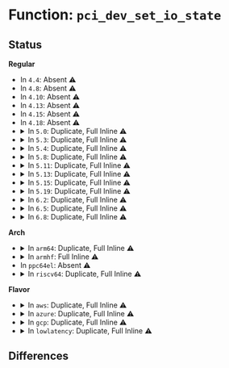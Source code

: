 # Function: <code>pci_dev_set_io_state</code>

## Status
<b>Regular</b>
<ul>
<li>
In <code>4.4</code>: Absent ⚠️
</li>
<li>
In <code>4.8</code>: Absent ⚠️
</li>
<li>
In <code>4.10</code>: Absent ⚠️
</li>
<li>
In <code>4.13</code>: Absent ⚠️
</li>
<li>
In <code>4.15</code>: Absent ⚠️
</li>
<li>
In <code>4.18</code>: Absent ⚠️
</li>
<li>
<details>
<summary>In <code>5.0</code>: Duplicate, Full Inline ⚠️</summary>

**Collision:** Static Duplication

**Inline:** Full

**Transformation:** False

**Instances:**

```
In drivers/pci/pcie/err.c (ffffffff8154814e)
Location: drivers/pci/pci.h:314
Inline: True
Inline callers:
  - drivers/pci/pcie/err.c:report_resume
  - drivers/pci/pcie/err.c:report_error_detected
```
```
In drivers/pci/hotplug/pciehp_pci.c (ffffffff815511f9)
Location: drivers/pci/pci.h:314
Inline: True
Inline callers:
  - drivers/pci/hotplug/pciehp_pci.c:pci_dev_set_disconnected
```
```
In drivers/pci/hotplug/acpiphp_glue.c (ffffffff815578ca)
Location: drivers/pci/pci.h:314
Inline: True
Inline callers:
  - drivers/pci/hotplug/acpiphp_glue.c:trim_stale_devices
```
</details>
</li>
<li>
<details>
<summary>In <code>5.3</code>: Duplicate, Full Inline ⚠️</summary>

**Collision:** Static Duplication

**Inline:** Full

**Transformation:** False

**Instances:**

```
In drivers/pci/pcie/err.c (ffffffff815781df)
Location: drivers/pci/pci.h:319
Inline: True
Inline callers:
  - drivers/pci/pcie/err.c:report_resume
  - drivers/pci/pcie/err.c:report_error_detected
```
```
In drivers/pci/hotplug/pciehp_pci.c (ffffffff81581179)
Location: drivers/pci/pci.h:319
Inline: True
Inline callers:
  - drivers/pci/hotplug/pciehp_pci.c:pci_dev_set_disconnected
```
```
In drivers/pci/hotplug/acpiphp_glue.c (ffffffff815878fa)
Location: drivers/pci/pci.h:319
Inline: True
Inline callers:
  - drivers/pci/hotplug/acpiphp_glue.c:trim_stale_devices
```
</details>
</li>
<li>
<details>
<summary>In <code>5.4</code>: Duplicate, Full Inline ⚠️</summary>

**Collision:** Static Duplication

**Inline:** Full

**Transformation:** False

**Instances:**

```
In drivers/pci/pcie/err.c (ffffffff8159995f)
Location: drivers/pci/pci.h:353
Inline: True
Inline callers:
  - drivers/pci/pcie/err.c:report_resume
  - drivers/pci/pcie/err.c:report_error_detected
```
```
In drivers/pci/hotplug/pciehp_pci.c (ffffffff815a2c79)
Location: drivers/pci/pci.h:353
Inline: True
Inline callers:
  - drivers/pci/hotplug/pciehp_pci.c:pci_dev_set_disconnected
```
```
In drivers/pci/hotplug/acpiphp_glue.c (ffffffff815a92ba)
Location: drivers/pci/pci.h:353
Inline: True
Inline callers:
  - drivers/pci/hotplug/acpiphp_glue.c:trim_stale_devices
```
</details>
</li>
<li>
<details>
<summary>In <code>5.8</code>: Duplicate, Full Inline ⚠️</summary>

**Collision:** Static Duplication

**Inline:** Full

**Transformation:** False

**Instances:**

```
In drivers/pci/pcie/err.c (ffffffff8163913f)
Location: drivers/pci/pci.h:358
Inline: True
Inline callers:
  - drivers/pci/pcie/err.c:report_resume
  - drivers/pci/pcie/err.c:report_error_detected
```
```
In drivers/pci/hotplug/pciehp_pci.c (ffffffff8164b7f9)
Location: drivers/pci/pci.h:358
Inline: True
Inline callers:
  - drivers/pci/hotplug/pciehp_pci.c:pci_dev_set_disconnected
```
```
In drivers/pci/hotplug/acpiphp_glue.c (ffffffff81651f45)
Location: drivers/pci/pci.h:358
Inline: True
Inline callers:
  - drivers/pci/hotplug/acpiphp_glue.c:trim_stale_devices
```
</details>
</li>
<li>
<details>
<summary>In <code>5.11</code>: Duplicate, Full Inline ⚠️</summary>

**Collision:** Static Duplication

**Inline:** Full

**Transformation:** False

**Instances:**

```
In drivers/pci/pcie/err.c (ffffffff8165fc5f)
Location: drivers/pci/pci.h:341
Inline: True
Inline callers:
  - drivers/pci/pcie/err.c:report_resume
  - drivers/pci/pcie/err.c:report_error_detected
```
```
In drivers/pci/hotplug/pciehp_pci.c (ffffffff8166fb79)
Location: drivers/pci/pci.h:341
Inline: True
Inline callers:
  - drivers/pci/hotplug/pciehp_pci.c:pci_dev_set_disconnected
```
```
In drivers/pci/hotplug/acpiphp_glue.c (ffffffff81674905)
Location: drivers/pci/pci.h:341
Inline: True
Inline callers:
  - drivers/pci/hotplug/acpiphp_glue.c:trim_stale_devices
```
</details>
</li>
<li>
<details>
<summary>In <code>5.13</code>: Duplicate, Full Inline ⚠️</summary>

**Collision:** Static Duplication

**Inline:** Full

**Transformation:** False

**Instances:**

```
In drivers/pci/pcie/err.c (ffffffff8164214f)
Location: drivers/pci/pci.h:334
Inline: True
Inline callers:
  - drivers/pci/pcie/err.c:report_resume
  - drivers/pci/pcie/err.c:report_error_detected
```
```
In drivers/pci/hotplug/pciehp_pci.c (ffffffff81652079)
Location: drivers/pci/pci.h:334
Inline: True
Inline callers:
  - drivers/pci/hotplug/pciehp_pci.c:pci_dev_set_disconnected
```
```
In drivers/pci/hotplug/acpiphp_glue.c (ffffffff81656e35)
Location: drivers/pci/pci.h:334
Inline: True
Inline callers:
  - drivers/pci/hotplug/acpiphp_glue.c:trim_stale_devices
```
</details>
</li>
<li>
<details>
<summary>In <code>5.15</code>: Duplicate, Full Inline ⚠️</summary>

**Collision:** Static Duplication

**Inline:** Full

**Transformation:** False

**Instances:**

```
In drivers/pci/pcie/err.c (ffffffff816b2e1f)
Location: drivers/pci/pci.h:355
Inline: True
Inline callers:
  - drivers/pci/pcie/err.c:report_resume
  - drivers/pci/pcie/err.c:report_error_detected
```
```
In drivers/pci/hotplug/pciehp_pci.c (ffffffff816c3dc9)
Location: drivers/pci/pci.h:355
Inline: True
Inline callers:
  - drivers/pci/hotplug/pciehp_pci.c:pci_dev_set_disconnected
```
```
In drivers/pci/hotplug/acpiphp_glue.c (ffffffff816c8db5)
Location: drivers/pci/pci.h:355
Inline: True
Inline callers:
  - drivers/pci/hotplug/acpiphp_glue.c:trim_stale_devices
```
</details>
</li>
<li>
<details>
<summary>In <code>5.19</code>: Duplicate, Full Inline ⚠️</summary>

**Collision:** Static Duplication

**Inline:** Full

**Transformation:** False

**Instances:**

```
In drivers/pci/pcie/err.c (ffffffff817db7cb)
Location: drivers/pci/pci.h:316
Inline: True
Inline callers:
  - drivers/pci/pcie/err.c:report_resume
  - drivers/pci/pcie/err.c:report_error_detected
```
```
In drivers/pci/hotplug/pciehp_pci.c (ffffffff817e98f9)
Location: drivers/pci/pci.h:316
Inline: True
Inline callers:
  - drivers/pci/hotplug/pciehp_pci.c:pci_dev_set_disconnected
```
```
In drivers/pci/hotplug/acpiphp_glue.c (ffffffff817ef00b)
Location: drivers/pci/pci.h:316
Inline: True
Inline callers:
  - drivers/pci/hotplug/acpiphp_glue.c:trim_stale_devices
```
</details>
</li>
<li>
<details>
<summary>In <code>6.2</code>: Duplicate, Full Inline ⚠️</summary>

**Collision:** Static Duplication

**Inline:** Full

**Transformation:** False

**Instances:**

```
In drivers/pci/pcie/err.c (ffffffff818fd6ff)
Location: drivers/pci/pci.h:332
Inline: True
Inline callers:
  - drivers/pci/pcie/err.c:report_resume
  - drivers/pci/pcie/err.c:report_resume
  - drivers/pci/pcie/err.c:report_error_detected
  - drivers/pci/pcie/err.c:report_error_detected
```
```
In drivers/pci/hotplug/pciehp_pci.c (ffffffff8190f8e0)
Location: drivers/pci/pci.h:332
Inline: True
Inline callers:
  - drivers/pci/hotplug/pciehp_pci.c:pci_dev_set_disconnected
```
```
In drivers/pci/hotplug/acpiphp_glue.c (ffffffff81916afc)
Location: drivers/pci/pci.h:332
Inline: True
Inline callers:
  - drivers/pci/hotplug/acpiphp_glue.c:trim_stale_devices
```
</details>
</li>
<li>
<details>
<summary>In <code>6.5</code>: Duplicate, Full Inline ⚠️</summary>

**Collision:** Static Duplication

**Inline:** Full

**Transformation:** False

**Instances:**

```
In drivers/pci/pcie/err.c (ffffffff81940b8f)
Location: drivers/pci/pci.h:330
Inline: True
Inline callers:
  - drivers/pci/pcie/err.c:report_resume
  - drivers/pci/pcie/err.c:report_resume
  - drivers/pci/pcie/err.c:report_error_detected
  - drivers/pci/pcie/err.c:report_error_detected
```
```
In drivers/pci/hotplug/pciehp_pci.c (ffffffff81952fd0)
Location: drivers/pci/pci.h:330
Inline: True
Inline callers:
  - drivers/pci/hotplug/pciehp_pci.c:pci_dev_set_disconnected
```
```
In drivers/pci/hotplug/acpiphp_glue.c (ffffffff8195a0ec)
Location: drivers/pci/pci.h:330
Inline: True
Inline callers:
  - drivers/pci/hotplug/acpiphp_glue.c:trim_stale_devices
```
</details>
</li>
<li>
<details>
<summary>In <code>6.8</code>: Duplicate, Full Inline ⚠️</summary>

**Collision:** Static Duplication

**Inline:** Full

**Transformation:** False

**Instances:**

```
In drivers/pci/pci-driver.c (ffffffff81970f30)
Location: drivers/pci/pci.h:341
Inline: True
Inline callers:
  - drivers/pci/pci-driver.c:pci_dev_set_disconnected
```
```
In drivers/pci/pcie/err.c (ffffffff81989def)
Location: drivers/pci/pci.h:341
Inline: True
Inline callers:
  - drivers/pci/pcie/err.c:report_resume
  - drivers/pci/pcie/err.c:report_resume
  - drivers/pci/pcie/err.c:report_error_detected
  - drivers/pci/pcie/err.c:report_error_detected
```
```
In drivers/pci/hotplug/pciehp_pci.c (ffffffff8199c460)
Location: drivers/pci/pci.h:341
Inline: True
Inline callers:
  - drivers/pci/hotplug/pciehp_pci.c:pci_dev_set_disconnected
```
```
In drivers/pci/hotplug/acpiphp_glue.c (ffffffff819a368c)
Location: drivers/pci/pci.h:341
Inline: True
Inline callers:
  - drivers/pci/hotplug/acpiphp_glue.c:trim_stale_devices
```
</details>
</li>
</ul>
<b>Arch</b>
<ul>
<li>
<details>
<summary>In <code>arm64</code>: Duplicate, Full Inline ⚠️</summary>

**Collision:** Static Duplication

**Inline:** Full

**Transformation:** False

**Instances:**

```
In drivers/pci/pcie/err.c (ffff80001070115c)
Location: drivers/pci/pci.h:353
Inline: True
Inline callers:
  - drivers/pci/pcie/err.c:report_resume
  - drivers/pci/pcie/err.c:report_error_detected
```
```
In drivers/pci/hotplug/pciehp_pci.c (ffff80001070b51c)
Location: drivers/pci/pci.h:353
Inline: True
Inline callers:
  - drivers/pci/hotplug/pciehp_pci.c:pci_dev_set_disconnected
```
```
In drivers/pci/hotplug/acpiphp_glue.c (ffff800010712588)
Location: drivers/pci/pci.h:353
Inline: True
Inline callers:
  - drivers/pci/hotplug/acpiphp_glue.c:trim_stale_devices
```
</details>
</li>
<li>
<details>
<summary>In <code>armhf</code>: Full Inline ⚠️</summary>

**Collision:** Unique Static

**Inline:** Full

**Transformation:** False

**Instances:**

```
In drivers/pci/pcie/err.c (c0898e54)
Location: drivers/pci/pci.h:353
Inline: True
Inline callers:
  - drivers/pci/pcie/err.c:report_resume
  - drivers/pci/pcie/err.c:report_error_detected
```
</details>
</li>
<li>
In <code>ppc64el</code>: Absent ⚠️
</li>
<li>
<details>
<summary>In <code>riscv64</code>: Duplicate, Full Inline ⚠️</summary>

**Collision:** Static Duplication

**Inline:** Full

**Transformation:** False

**Instances:**

```
In drivers/pci/pcie/err.c (ffffffe0004cfec0)
Location: drivers/pci/pci.h:353
Inline: True
Inline callers:
  - drivers/pci/pcie/err.c:report_resume
  - drivers/pci/pcie/err.c:report_error_detected
```
```
In drivers/pci/hotplug/pciehp_pci.c (ffffffe0004d8156)
Location: drivers/pci/pci.h:353
Inline: True
Inline callers:
  - drivers/pci/hotplug/pciehp_pci.c:pci_dev_set_disconnected
```
</details>
</li>
</ul>
<b>Flavor</b>
<ul>
<li>
<details>
<summary>In <code>aws</code>: Duplicate, Full Inline ⚠️</summary>

**Collision:** Static Duplication

**Inline:** Full

**Transformation:** False

**Instances:**

```
In drivers/pci/pcie/err.c (ffffffff8158d7ef)
Location: drivers/pci/pci.h:353
Inline: True
Inline callers:
  - drivers/pci/pcie/err.c:report_resume
  - drivers/pci/pcie/err.c:report_error_detected
```
```
In drivers/pci/hotplug/pciehp_pci.c (ffffffff81596489)
Location: drivers/pci/pci.h:353
Inline: True
Inline callers:
  - drivers/pci/hotplug/pciehp_pci.c:pci_dev_set_disconnected
```
```
In drivers/pci/hotplug/acpiphp_glue.c (ffffffff8159ca8a)
Location: drivers/pci/pci.h:353
Inline: True
Inline callers:
  - drivers/pci/hotplug/acpiphp_glue.c:trim_stale_devices
```
</details>
</li>
<li>
<details>
<summary>In <code>azure</code>: Duplicate, Full Inline ⚠️</summary>

**Collision:** Static Duplication

**Inline:** Full

**Transformation:** False

**Instances:**

```
In drivers/pci/pcie/err.c (ffffffff8157c32f)
Location: drivers/pci/pci.h:353
Inline: True
Inline callers:
  - drivers/pci/pcie/err.c:report_resume
  - drivers/pci/pcie/err.c:report_error_detected
```
```
In drivers/pci/hotplug/pciehp_pci.c (ffffffff81585619)
Location: drivers/pci/pci.h:353
Inline: True
Inline callers:
  - drivers/pci/hotplug/pciehp_pci.c:pci_dev_set_disconnected
```
```
In drivers/pci/hotplug/acpiphp_glue.c (ffffffff8158bc1a)
Location: drivers/pci/pci.h:353
Inline: True
Inline callers:
  - drivers/pci/hotplug/acpiphp_glue.c:trim_stale_devices
```
</details>
</li>
<li>
<details>
<summary>In <code>gcp</code>: Duplicate, Full Inline ⚠️</summary>

**Collision:** Static Duplication

**Inline:** Full

**Transformation:** False

**Instances:**

```
In drivers/pci/pcie/err.c (ffffffff8158d6af)
Location: drivers/pci/pci.h:353
Inline: True
Inline callers:
  - drivers/pci/pcie/err.c:report_resume
  - drivers/pci/pcie/err.c:report_error_detected
```
```
In drivers/pci/hotplug/pciehp_pci.c (ffffffff815969c9)
Location: drivers/pci/pci.h:353
Inline: True
Inline callers:
  - drivers/pci/hotplug/pciehp_pci.c:pci_dev_set_disconnected
```
```
In drivers/pci/hotplug/acpiphp_glue.c (ffffffff8159d00a)
Location: drivers/pci/pci.h:353
Inline: True
Inline callers:
  - drivers/pci/hotplug/acpiphp_glue.c:trim_stale_devices
```
</details>
</li>
<li>
<details>
<summary>In <code>lowlatency</code>: Duplicate, Full Inline ⚠️</summary>

**Collision:** Static Duplication

**Inline:** Full

**Transformation:** False

**Instances:**

```
In drivers/pci/pcie/err.c (ffffffff815a7b5f)
Location: drivers/pci/pci.h:353
Inline: True
Inline callers:
  - drivers/pci/pcie/err.c:report_resume
  - drivers/pci/pcie/err.c:report_error_detected
```
```
In drivers/pci/hotplug/pciehp_pci.c (ffffffff815b0e49)
Location: drivers/pci/pci.h:353
Inline: True
Inline callers:
  - drivers/pci/hotplug/pciehp_pci.c:pci_dev_set_disconnected
```
```
In drivers/pci/hotplug/acpiphp_glue.c (ffffffff815b743a)
Location: drivers/pci/pci.h:353
Inline: True
Inline callers:
  - drivers/pci/hotplug/acpiphp_glue.c:trim_stale_devices
```
</details>
</li>
</ul>

## Differences
